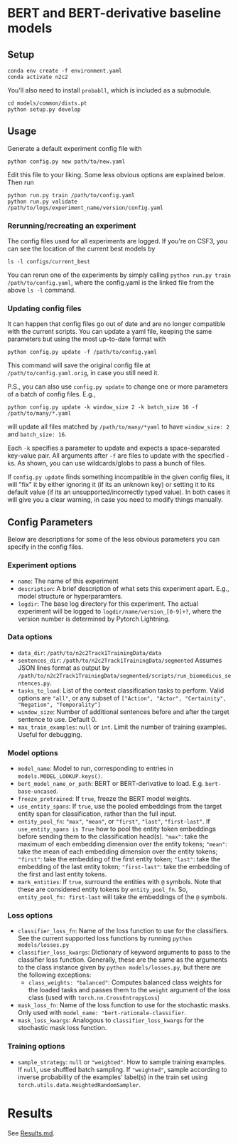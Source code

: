 # BERT and BERT-derivative baseline models

## Setup

```
conda env create -f environment.yaml
conda activate n2c2
```

You'll also need to install `probabll`, which is included as a submodule.

```
cd models/common/dists.pt
python setup.py develop
```

## Usage

Generate a default experiment config file with
```
python config.py new path/to/new.yaml
```

Edit this file to your liking. Some less obvious options are explained below.
Then run

```
python run.py train /path/to/config.yaml
python run.py validate /path/to/logs/experiment_name/version/config.yaml
```

### Rerunning/recreating an experiment

The config files used for all experiments are logged. If you're on CSF3, you can see the location of the current best models by 

```
ls -l configs/current_best
```

You can rerun one of the experiments by simply calling `python run.py train /path/to/config.yaml`, where the config.yaml is the linked file from the above `ls -l` command.


### Updating config files

It can happen that config files go out of date and are no longer compatible with the current scripts. You can update a yaml file, keeping the same parameters but using the most up-to-date format with

```
python config.py update -f /path/to/config.yaml
```

This command will save the original config file at `/path/to/config.yaml.orig`, in case you still need it.

P.S., you can also use `config.py update` to change one or more parameters of a batch of config files. E.g., 

```
python config.py update -k window_size 2 -k batch_size 16 -f /path/to/many/*.yaml
```
will update all files matched by `/path/to/many/*yaml` to have `window_size: 2` and `batch_size: 16`.

Each `-k` specifies a parameter to update and expects a space-separated key-value pair.
All arguments after `-f` are files to update with the specified `-k`s.  As shown, you can use wildcards/globs to pass a bunch of files.

If `config.py update` finds something incompatible in the given config files, it will "fix" it by either ignoring it (if its an unknown key) or setting it to its default value (if its an unsupported/incorrectly typed value). In both cases it will give you a clear warning, in case you need to modify things manually.


## Config Parameters

Below are descriptions for some of the less obvious parameters you can specify in the config files.

### Experiment options
* `name`: The name of this experiment
* `description`: A brief description of what sets this experiment apart. E.g., model structure or hyperparamters.
* `logdir`: The base log directory for this experiment. The actual experiment will be logged to `logdir/name/version_[0-9]+?`, where the version number is determined by Pytorch Lightning.

### Data options
* `data_dir`: `/path/to/n2c2Track1TrainingData/data`
* `sentences_dir`: `/path/to/n2c2Track1TrainingData/segmented` Assumes JSON lines format as output by `/path/to/n2c2Track1TrainingData/segmented/scripts/run_biomedicus_sentences.py`.
* `tasks_to_load`: List of the context classification tasks to perform. Valid options are `"all"`, or any subset of `["Action", "Actor", "Certainity", "Negation", "Temporality"]`
* `window_size`: Number of additional sentences before and after the target sentence to use. Default 0.
* `max_train_examples`: `null` or `int`. Limit the number of training examples. Useful for debugging.

### Model options
* `model_name`: Model to run, corresponding to entries in `models.MODEL_LOOKUP.keys()`.
* `bert_model_name_or_path`: BERT or BERT-derivative to load. E.g. `bert-base-uncased`.
* `freeze_pretrained`: If `true`, freeze the BERT model weights.
* `use_entity_spans`: If `true`, use the pooled embeddings from the target entity span for classification, rather than the full input.
* `entity_pool_fn`: `"max"`, `"mean"`, or `"first"`, `"last"`, `"first-last"`. If `use_entity_spans is True` how to pool the entity token embeddings before sending them to the classification head(s). `"max"`: take the maximum of each embedding dimension over the entity tokens; `"mean"`: take the mean of each embedding dimension over the entity tokens; `"first"`: take the embedding of the first entity token; `"last"`: take the embedding of the last entity token; `"first-last"`: take the embedding of the first and last entity tokens.
* `mark_entities`: If `true`, surround the entities with `@` symbols. Note that these are considered entity tokens by `entity_pool_fn`. So, `entity_pool_fn: first-last` will take the embeddings of the `@` symbols.

### Loss options
* `classifier_loss_fn`: Name of the loss function to use for the classifiers. See the current supported loss functions by running `python models/losses.py`
* `classifier_loss_kwargs`: Dictionary of keyword arguments to pass to the classifier loss function. Generally, these are the same as the arguments to the class instance given by `python models/losses.py`, but there are the following exceptions:
  - `class_weights: "balanced"`: Computes balanced class weights for the loaded tasks and passes them to the `weight` argument of the loss class (used with `torch.nn.CrossEntropyLoss`)
* `mask_loss_fn`: Name of the loss function to use for the stochastic masks. Only used with `model_name: "bert-rationale-classifier`.
* `mask_loss_kwargs`: Analogous to `classifier_loss_kwargs` for the stochastic mask loss function.

### Training options
* `sample_strategy`: `null` or `"weighted"`. How to sample training examples. If `null`, use shuffled batch sampling. If `"weighted"`, sample according to inverse probability of the examples' label(s) in the train set using `torch.utils.data.WeightedRandomSampler`.


# Results

See [Results.md](https://github.com/jvasilakes/n2c2-track1/blob/master/context/bert_baselines/Results.md).
